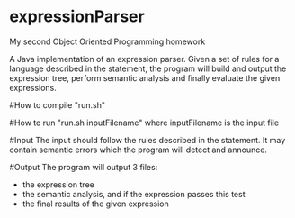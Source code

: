 # expressionParser
My second Object Oriented Programming homework

A Java implementation of an expression parser.
Given a set of rules for a language described in the statement, the program will build and output the expression tree, perform semantic analysis and finally evaluate the given expressions.

#How to compile
"run.sh"

#How to run
"run.sh inputFilename" where inputFilename is the input file

#Input
The input should follow the rules described in the statement. It may contain semantic errors which the program will detect and announce.

#Output
The program will output 3 files:
* the expression tree
* the semantic analysis, and if the expression passes this test
* the final results of the given expression
